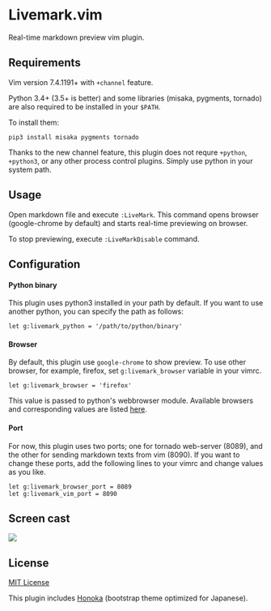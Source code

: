 # Livemark.vim

Real-time markdown preview vim plugin.

## Requirements

Vim version 7.4.1191+ with `+channel` feature.

Python 3.4+ (3.5+ is better) and some libraries (misaka, pygments, tornado) are also required to be installed in your `$PATH`.

To install them:

```
pip3 install misaka pygments tornado
```

Thanks to the new channel feature, this plugin does not requre `+python`, `+python3`, or any other process control plugins.
Simply use python in your system path.

## Usage

Open markdown file and execute `:LiveMark`.
This command opens browser (google-chrome by default) and starts real-time previewing on browser.

To stop previewing, execute `:LiveMarkDisable` command.

## Configuration

#### Python binary

This plugin uses python3 installed in your path by default.
If you want to use another python, you can specify the path as follows:

```vim
let g:livemark_python = '/path/to/python/binary'
```

#### Browser

By default, this plugin use `google-chrome` to show preview.
To use other browser, for example, firefox, set `g:livemark_browser` variable in your vimrc.

```vim
let g:livemark_browser = 'firefox'
```

This value is passed to python's webbrowser module.
Available browsers and corresponding values are listed [here](https://docs.python.org/3/library/webbrowser.html#webbrowser.register).

#### Port

For now, this plugin uses two ports; one for tornado web-server (8089), and the other for sending markdown texts from vim (8090).
If you want to change these ports, add the following lines to your vimrc and change values as you like.

```vim
let g:livemark_browser_port = 8089
let g:livemark_vim_port = 8090
```

## Screen cast

<img src="https://raw.githubusercontent.com/miyakogi/livemark.vim/master/sample.gif">

## License

[MIT License](https://github.com/miyakogi/livemark.vim/blob/master/LICENSE)

This plugin includes [Honoka](http://honokak.osaka/) (bootstrap theme optimized for Japanese).
